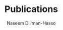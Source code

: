 ---
author: Naseem Dillman-Hasso
cascade:
  author: Naseem Dillman-Hasso
  show_author_byline: true
  show_comments: false
  show_post_date: true
  sidebar:
    show_sidebar_adunit: true
    text_link_label: View recent publications
    text_link_url: /publications/
description: "This is a repository of recent publications."
layout: list-sidebar
show_author_byline: true
show_button_links: false
show_post_date: false
show_post_thumbnail: false
sidebar:
  author: 
  description: "Here is where you can find my most recent publications. \nMost publications should be available open source, or at least have an open source link."
  show_sidebar_adunit: true
#  text_link_label: Subscribe via RSS
  text_link_url: /index.md
  title: Publications, organized by date
thumbnail_left: true
title: Publications
---